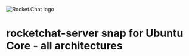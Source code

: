 ![Rocket.Chat logo](https://rocket.chat/images/logo/logo-dark.svg?v3)

# rocketchat-server snap for Ubuntu Core - all architectures 
